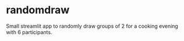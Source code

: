 # randomdraw
Small streamlit app to randomly draw groups of 2 for a cooking evening with 6 participants.
